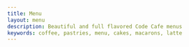 ```yaml
---
title: Menu
layout: menu
description: Beautiful and full flavored Code Cafe menus
keywords: coffee, pastries, menu, cakes, macarons, latte
---
```


